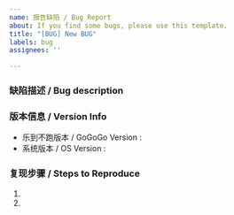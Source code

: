 ```yaml
---
name: 报告缺陷 / Bug Report
about: If you find some bugs, please use this template.
title: "[BUG] New BUG"
labels: bug
assignees: ''

---
```


<!-- ⚠️⚠️ 不要删除这些注释 ⚠️⚠️ -->
<!-- ⚠️⚠️ DO NOT Delete those comments! ⚠️⚠️ -->
<!-- 请先搜索有无同类缺陷，避免报告重复缺陷 -->
<!-- Please search existing issues to avoid creating duplicates. -->

### 缺陷描述 / Bug description



<!-- 请在上方详细地描述缺陷。 -->
<!-- Please describe the bug in detail above. -->

### 版本信息 / Version Info

- 乐到不跑版本 / GoGoGo Version : 
- 系统版本 / OS Version : 

<!-- 请在上方描述有缺陷的乐到不跑版本及使用的系统版本。 -->
<!-- Please describe version of GoGoGo and used OS above. -->

### 复现步骤 / Steps to Reproduce

1. 
2. 

<!-- 请在上方描述如何复现该缺陷。-->
<!-- Please describe how to reproduce the bug. -->
